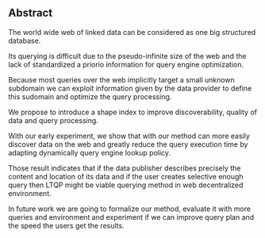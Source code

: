## Abstract
<!-- Context      -->
The world wide web of linked data can be considered as one big structured database.
<!-- Need         -->
Its querying is difficult due to the pseudo-infinite size of the web and the lack of standardized a priorio information
for query engine optimization.
<!-- Task         -->
Because most queries over the web implicitly target a small unknown subdomain we
can exploit information given by the data provider to define this sudomain and optimize the query processing.
<!-- Object       -->
We propose to introduce a shape index to improve discoverability, quality of data and query processing.
<!-- Findings     -->
With our early experiment, we show that with our method can more easily
discover data on the web and greatly reduce the query execution time by adapting
dynamically query engine lookup policy.
<!-- Conclusion   -->
Those result indicates that if the data publisher describes precisely the content and location of its data
and if the user creates selective enough query then LTQP might be viable querying method in web decentralized environment.
<!-- Perspectives -->
In future work we are going to formalize our method, evaluate it with more queries and environment and experiment if we can improve query plan and the speed the users get the results.
